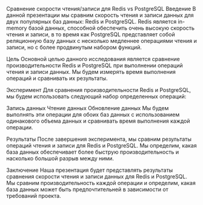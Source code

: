 Сравнение скорости чтения/записи для Redis vs PostgreSQL
Введение
В данной презентации мы сравним скорость чтения и записи данных для двух популярных баз данных: Redis и PostgreSQL. Redis является in-memory базой данных, способной обеспечить очень высокую скорость чтения и записи, в то время как PostgreSQL представляет собой реляционную базу данных с несколько медленнее операциями чтения и записи, но с более продвинутым набором функций.

Цель
Основной целью данного исследования является сравнение производительности Redis и PostgreSQL при выполнении операций чтения и записи данных. Мы будем измерять время выполнения операций и сравнивать их результаты.

Эксперимент
Для сравнения производительности Redis и PostgreSQL, мы будем использовать следующий набор определенных операций:

Запись данных
Чтение данных
Обновление данных
Мы будем выполнять эти операции для обоих баз данных с использованием одинакового объема данных и сравнивать время выполнения каждой операции.

Результаты
После завершения эксперимента, мы сравним результаты операций чтения и записи для Redis и PostgreSQL. Мы определим, какая база данных обеспечивает более быструю производительность и насколько большой разрыв между ними.

Заключение
Наша презентация будет представлять результаты сравнения скорости чтения и записи данных для Redis и PostgreSQL. Мы сравним производительность каждой операции и определим, какая база данных может быть предпочтительней в зависимости от требований проекта.
